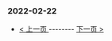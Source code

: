 ### 2022-02-22 
 

- [ < 上一页 ](https://github.com/able8/weibo-hot-record/blob/master/2022-02-21.md) -------- [ 下一页 > ](https://github.com/able8/weibo-hot-record/blob/master/2022-02-23.md)